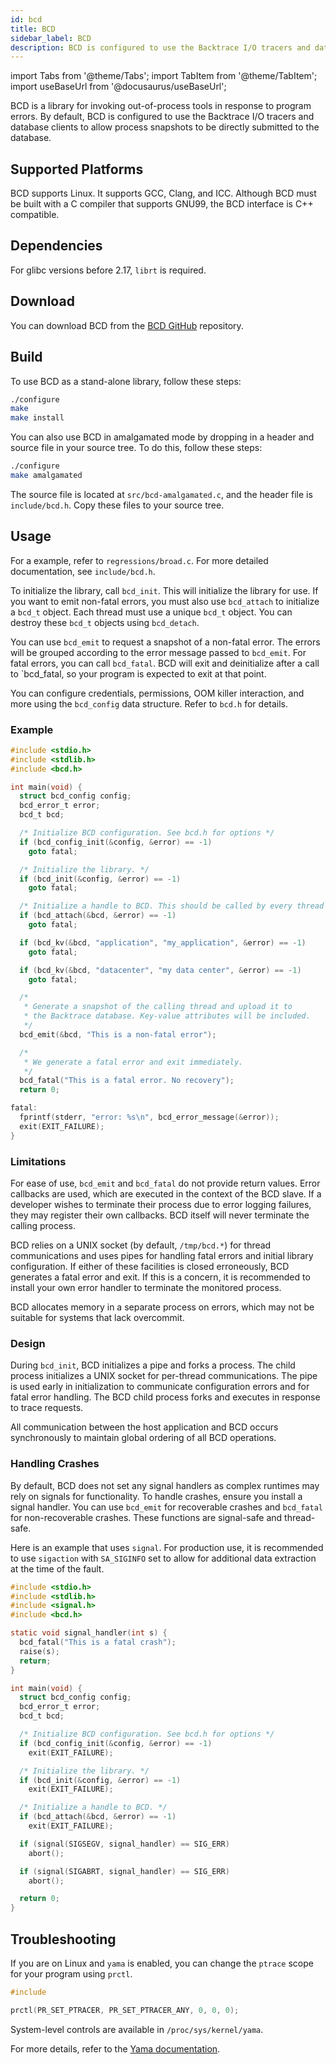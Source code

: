 ```yaml
---
id: bcd
title: BCD
sidebar_label: BCD
description: BCD is configured to use the Backtrace I/O tracers and database clients to allow for process snapshots to be directly submitted to the database.
---
```


import Tabs from '@theme/Tabs';
import TabItem from '@theme/TabItem';
import useBaseUrl from '@docusaurus/useBaseUrl';

BCD is a library for invoking out-of-process tools in response to program errors. By default, BCD is configured to use the Backtrace I/O tracers and database clients to allow process snapshots to be directly submitted to the database.

## Supported Platforms

BCD supports Linux. It supports GCC, Clang, and ICC. Although BCD must be built with a C compiler that supports GNU99, the BCD interface is C++ compatible.

## Dependencies

For glibc versions before 2.17, `librt` is required.

## Download

You can download BCD from the [BCD GitHub](https://github.com/backtrace-labs/bcd) repository.

## Build

To use BCD as a stand-alone library, follow these steps:

```bash
./configure
make
make install
```

You can also use BCD in amalgamated mode by dropping in a header and source file in your source tree. To do this, follow these steps:

```bash
./configure
make amalgamated
```

The source file is located at `src/bcd-amalgamated.c`, and the header file is `include/bcd.h`. Copy these files to your source tree.

## Usage

For a example, refer to `regressions/broad.c`. For more detailed documentation, see `include/bcd.h`.

To initialize the library, call `bcd_init`. This will initialize the library for use. If you want to emit non-fatal errors, you must also use `bcd_attach` to initialize a `bcd_t` object. Each thread must use a unique `bcd_t` object. You can destroy these `bcd_t` objects using `bcd_detach`.

You can use `bcd_emit` to request a snapshot of a non-fatal error. The errors will be grouped according to the error message passed to `bcd_emit`. For fatal errors, you can call `bcd_fatal`. BCD will exit and deinitialize after a call to `bcd_fatal, so your program is expected to exit at that point.

You can configure credentials, permissions, OOM killer interaction, and more using the `bcd_config` data structure. Refer to `bcd.h` for details.

### Example

```c
#include <stdio.h>
#include <stdlib.h>
#include <bcd.h>

int main(void) {
  struct bcd_config config;
  bcd_error_t error;
  bcd_t bcd;

  /* Initialize BCD configuration. See bcd.h for options */
  if (bcd_config_init(&config, &error) == -1)
    goto fatal;

  /* Initialize the library. */
  if (bcd_init(&config, &error) == -1)
    goto fatal;

  /* Initialize a handle to BCD. This should be called by every thread interacting with BCD. */
  if (bcd_attach(&bcd, &error) == -1)
    goto fatal;

  if (bcd_kv(&bcd, "application", "my_application", &error) == -1)
    goto fatal;

  if (bcd_kv(&bcd, "datacenter", "my data center", &error) == -1)
    goto fatal;

  /*
   * Generate a snapshot of the calling thread and upload it to
   * the Backtrace database. Key-value attributes will be included.
   */
  bcd_emit(&bcd, "This is a non-fatal error");

  /*
   * We generate a fatal error and exit immediately.
   */
  bcd_fatal("This is a fatal error. No recovery");
  return 0;

fatal:
  fprintf(stderr, "error: %s\n", bcd_error_message(&error));
  exit(EXIT_FAILURE);
}
```

### Limitations

For ease of use, `bcd_emit` and `bcd_fatal` do not provide return values. Error callbacks are used, which are executed in the context of the BCD slave. If a developer wishes to terminate their process due to error logging failures, they may register their own callbacks. BCD itself will never terminate the calling process.

BCD relies on a UNIX socket (by default, `/tmp/bcd.*`) for thread communications and uses pipes for handling fatal errors and initial library configuration. If either of these facilities is closed erroneously, BCD generates a fatal error and exit. If this is a concern, it is recommended to install your own error handler to terminate the monitored process.

BCD allocates memory in a separate process on errors, which may not be suitable for systems that lack overcommit.

### Design

During `bcd_init`, BCD initializes a pipe and forks a process. The child process initializes a UNIX socket for per-thread communications. The pipe is used early in initialization to communicate configuration errors and for fatal error handling. The BCD child process forks and executes in response to trace requests.

All communication between the host application and BCD occurs synchronously to maintain global ordering of all BCD operations.

### Handling Crashes

By default, BCD does not set any signal handlers as complex runtimes may rely on signals for functionality. To handle crashes, ensure you install a signal handler. You can use `bcd_emit` for recoverable crashes and `bcd_fatal` for non-recoverable crashes. These functions are signal-safe and thread-safe.

Here is an example that uses `signal`. For production use, it is recommended to use `sigaction` with `SA_SIGINFO` set to allow for additional data extraction at the time of the fault.

```c
#include <stdio.h>
#include <stdlib.h>
#include <signal.h>
#include <bcd.h>

static void signal_handler(int s) {
  bcd_fatal("This is a fatal crash");
  raise(s);
  return;
}

int main(void) {
  struct bcd_config config;
  bcd_error_t error;
  bcd_t bcd;

  /* Initialize BCD configuration. See bcd.h for options */
  if (bcd_config_init(&config, &error) == -1)
    exit(EXIT_FAILURE);

  /* Initialize the library. */
  if (bcd_init(&config, &error) == -1)
    exit(EXIT_FAILURE);

  /* Initialize a handle to BCD. */
  if (bcd_attach(&bcd, &error) == -1)
    exit(EXIT_FAILURE);

  if (signal(SIGSEGV, signal_handler) == SIG_ERR)
    abort();

  if (signal(SIGABRT, signal_handler) == SIG_ERR)
    abort();

  return 0;
}
```

## Troubleshooting

If you are on Linux and `yama` is enabled, you can change the `ptrace` scope for your program using `prctl`.

```c
#include

prctl(PR_SET_PTRACER, PR_SET_PTRACER_ANY, 0, 0, 0);
```

System-level controls are available in `/proc/sys/kernel/yama`.

For more details, refer to the [Yama documentation](https://www.kernel.org/doc/Documentation/security/Yama.txt).
